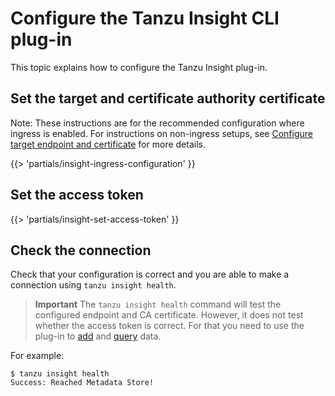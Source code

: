 # Configure the Tanzu Insight CLI plug-in

This topic explains how to configure the Tanzu Insight plug-in.

## <a id='set-tar-cert'></a>Set the target and certificate authority certificate

Note: These instructions are for the recommended configuration where ingress is enabled. For instructions on non-ingress setups, see [Configure target endpoint and certificate](../../scst-store/using-encrypted-connection.hbs.md#additional-resources) for more details.

{{> 'partials/insight-ingress-configuration' }}

## <a id='set-access-token'></a>Set the access token

{{> 'partials/insight-set-access-token' }}

## <a id='check-con'></a>Check the connection

Check that your configuration is correct and you are able to make a connection using `tanzu insight health`.

> **Important** The `tanzu insight health` command will test the configured endpoint and CA certificate.
> However, it does not test whether the access token is correct.
> For that you need to use the plug-in to [add](add-data.hbs.md) and [query](query-data.hbs.md) data.

For example:

```console
$ tanzu insight health
Success: Reached Metadata Store!
```
